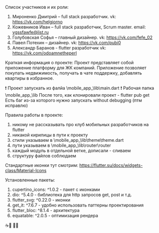 
Список участников и их роли:
  1.	Мироненко Дмитрий – full stack разработчик. vk: https://vk.com/helgiorno
  2.	Кожевников Иван – full stack разработчик, Scrum master. email: vgssfawfe@list.ru
  3.	Голубовская Софья – главный дизайнер. vk: https://vk.com/fefe_02
  4.	Павел Потехин – дизайнер. vk: https://vk.com/pubi0
  5.  Александр Баранов - flutter разработчик vk: https://vk.com/odoamnetheperl

Краткая информация о проекте:
  Проект представляет собой приложение платформу для ЖК компаний.
  Приложение позволяет покупать недвижимость, получать в чате поддержку,
  добавлять квартиры в избранное.

❗ Проект запускать из фалйа \mobile_app_\lib\main.dart ❗
Рабочая папка \mobile_app_\lib
После того, как клонировали проект - flutter pub get
Есть баг из-за которого нужно запускать without debugging (птм исправлю)

Правила работы в проекте:
  1. никому не рассказывать про клуб мобильных разработчиков на flutter
  2. никакой кирилицы в пути к проекту
  3. стили указываем в \mobile_app_\lib\theme\theme.dart
  4. пути указываем в \mobile_app_\lib\router\router
  5. каждый модуль в отдельной ветке, дописали - сливаем
  6. структуру файлов соблюдаем

Стандартные иконки тут смотрим: https://flutter.su/docs/widgets-class/Material-Icons

Установленные пакеты:
1. cupertino_icons: ^1.0.2 - пакет с иконками
2. dio: ^5.4.0 - библиотека для http запросов get, post и т.д.
3. flutter_svg: ^0.22.0 - иконки
4. get_it: ^7.6.7 - удобно использовать паттерны проектирования
5. flutter_bloc: ^8.1.4 - архитектура
6. equatable: ^2.0.5 - оптимизация рендера



☕🍩
🍵🍪
